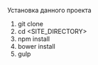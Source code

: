 Установка данного проекта

1. git clone <GITURL>
2. cd <SITE_DIRECTORY>
3. npm install
4. bower install
5. gulp